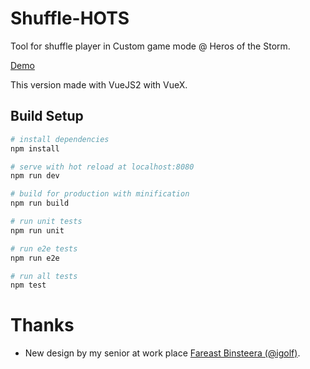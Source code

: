 # Shuffle-HOTS

Tool for shuffle player in Custom game mode @ Heros of the Storm.

<a href="http://ethaizone.github.io/Shuffle-HOTS/">Demo</a>

This version made with VueJS2 with VueX.

## Build Setup

``` bash
# install dependencies
npm install

# serve with hot reload at localhost:8080
npm run dev

# build for production with minification
npm run build

# run unit tests
npm run unit

# run e2e tests
npm run e2e

# run all tests
npm test
```

# Thanks

- New design by my senior at work place <a href="https://twitter.com/igolf">Fareast Binsteera (@igolf)</a>.
